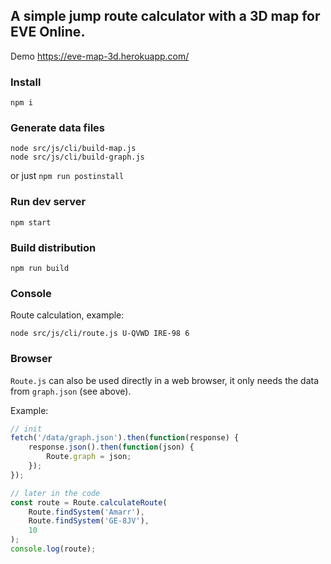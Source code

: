 
## A simple jump route calculator with a 3D map for EVE Online.

Demo https://eve-map-3d.herokuapp.com/

### Install

`npm i`

### Generate data files

```
node src/js/cli/build-map.js
node src/js/cli/build-graph.js
```

or just `npm run postinstall`

### Run dev server

`npm start`

### Build distribution

`npm run build`

### Console

Route calculation, example:

`node src/js/cli/route.js U-QVWD IRE-98 6`

### Browser

`Route.js` can also be used directly in a web browser, it only needs the
data from `graph.json` (see above).

Example:

```javascript
// init
fetch('/data/graph.json').then(function(response) {
    response.json().then(function(json) {
        Route.graph = json;
    });
});
```
```javascript
// later in the code
const route = Route.calculateRoute(
    Route.findSystem('Amarr'), 
    Route.findSystem('GE-8JV'), 
    10
);
console.log(route);
```
